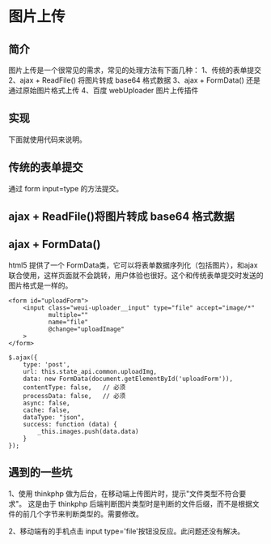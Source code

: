 # 图片上传

## 简介

图片上传是一个很常见的需求，常见的处理方法有下面几种：
1、传统的表单提交
2、ajax + ReadFile() 将图片转成 base64 格式数据
3、ajax + FormData() 还是通过原始图片格式上传
4、百度 webUploader 图片上传插件 

## 实现

下面就使用代码来说明。

## 传统的表单提交

通过 form input=type 的方法提交。

## ajax + ReadFile()将图片转成 base64 格式数据




## ajax + FormData()

html5 提供了一个 FormData类，它可以将表单数据序列化（包括图片），和ajax联合使用，这样页面就不会跳转，用户体验也很好。这个和传统表单提交时发送的图片格式是一样的。
```markup
<form id="uploadForm">
    <input class="weui-uploader__input" type="file" accept="image/*"
           multiple=""
           name="file"
           @change="uploadImage"
    >
</form>

$.ajax({
    type: 'post',
    url: this.state_api.common.uploadImg,
    data: new FormData(document.getElementById('uploadForm')),
    contentType: false,   // 必须
    processData: false,   // 必须
    async: false,
    cache: false,
    dataType: "json",
    success: function (data) {
        _this.images.push(data.data)
    }
});
```

## 遇到的一些坑

1、使用 thinkphp 做为后台，在移动端上传图片时，提示"文件类型不符合要求"。
这是由于 thinkphp 后端判断图片类型时是判断的文件后缀，而不是根据文件的前几个字节来判断类型的。需要修改。

2、移动端有的手机点击 input type='file'按钮没反应。此问题还没有解决。
